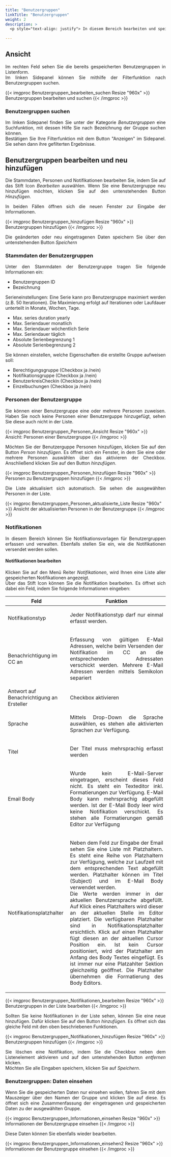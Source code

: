 ```yaml
---
title: "Benutzergruppen"
linkTitle: "Benutzergruppen"
weight: 2
description: >
  <p style="text-align: justify"> In diesem Bereich bearbeiten und speichern Sie Gruppenlisten. Ebenfalls können Sie neue Gruppen anlegen und Stammdaten, Personen und Notifikationen schon bestehender und neuer Gruppen bearbeiten und speichern. </p>
 
---
```

## Ansicht

<p style="text-align: justify">
Im rechten Feld sehen Sie die bereits gespeicherten Benutzergruppen in Listenform. </br>
Im linken Sidepanel können Sie mithilfe der Filterfunktion nach Benutzergruppen suchen. </p>

{{< imgproc Benutzergruppen_bearbeiten_suchen Resize "960x" >}}
Benutzergruppen bearbeiten und suchen 
{{< /imgproc >}}

### Benutzergruppen suchen

<p style="text-align: justify">
Im linken Sidepanel finden Sie unter der Kategorie <i>Benutzergruppen</i> eine Suchfunktion, mit dessen Hilfe Sie nach Bezeichnung der Gruppe suchen können. </br>
Bestätigen Sie Ihre Filterfunktion mit dem Button "Anzeigen" im Sidepanel. Sie sehen dann ihre gefilterten Ergebnisse.</p>

## Benutzergruppen bearbeiten und neu hinzufügen

<p style="text-align: justify">
Die Stammdaten, Personen und Notifikationen bearbeiten Sie, indem Sie auf das Stift Icon <i>Bearbeiten</i> auswählen. Wenn Sie eine Benutzergruppe neu hinzufügen möchten, klicken Sie auf den untenstehenden Button <i>Hinzufügen</i>. </p>

<p style="text-align: justify">
In beiden Fällen öffnen sich die neuen Fenster zur Eingabe der Informationen. </p>

{{< imgproc Benutzergruppen_hinzufügen Resize "960x" >}}
Benutzergruppen hinzufügen
{{< /imgproc >}}

<p style="text-align: justify">
Die geänderten oder neu eingetragenen Daten speichern Sie über den untenstehenden Button <i>Speichern</i> </p>

### Stammdaten der Benutzergruppen

<p style="text-align: justify">
Unter den Stammdaten der Benutzergruppe tragen Sie folgende Informationen ein: </p>

* Benutzergruppen ID 
* Bezeichnung 

<p style="text-align: justify">
Serieneinstellungen: Eine Serie kann pro Benutzergruppe maximiert werden (z.B. 50 Iterationen). Die Maximierung erfolgt auf Iterationen oder Laufdauer unterteilt in Monate, Wochen, Tage. </p>

* Max. series duration yearly 
* Max. Seriendauer monatlich 
* Max. Seriendauer wöchentlich Serie
* Max. Seriendauer täglich
* Absolute Serienbegrenzung 1
* Absolute Serienbegrenzung 2

<p style="text-align: justify">
Sie können einstellen, welche Eigenschaften die erstellte Gruppe aufweisen soll: </p>

* Berechtigungsgruppe (Checkbox ja /nein)
* Notifikationsgruppe (Checkbox ja /nein)
* BenutzerkreisCheckin (Checkbox ja /nein)
* Einzelbuchungen (Checkbox ja /nein)


### Personen der Benutzergruppe 

<p style="text-align: justify">
Sie können einer Benutzergruppe eine oder mehrere Personen zuweisen. Haben Sie noch keine Personen einer Benutzerguppe hinzugefügt, sehen Sie diese auch nicht in der Liste. </p>

{{< imgproc Benutzergruppen_Personen_Ansicht Resize "960x" >}}
Ansicht: Personen einer Benutzergruppe
{{< /imgproc >}}

<p style="text-align: justify">
Möchten Sie der Benutzerguppe Personen hinzufügen, klicken Sie auf den Button <i>Person hinzufügen</i>. Es öffnet sich ein Fenster, in dem Sie eine oder mehrere Personen auswählen über das aktivieren der Checkbox. Anschließend klicken Sie auf den Button <i>hinzufügen</i>.

{{< imgproc Benutzergruppen_Personen_hinzufügen Resize "960x" >}}
Personen zu Benutzergruppen hinzufügen
{{< /imgproc >}}

<p style="text-align: justify">
Die Liste aktualisiert sich automatisch. Sie sehen die ausgewählten Personen in der Liste. </p>

{{< imgproc Benutzergruppen_Personen_aktualisierte_Liste Resize "960x" >}}
Ansicht der aktualisierten Personen in der Benutzergruppe
{{< /imgproc >}}

### Notifikationen 

<p style="text-align: justify">
In diesem Bereich können Sie Notifikationsvorlagen für Benutzergruppen erfassen und verwalten. Ebenfalls stellen Sie ein, wie die Notifikationen versendet werden sollen. </p>

#### Notifikationen bearbeiten

<p style="text-align: justify">
Klicken Sie auf den Menü Reiter <i>Notifikationen</i>, wird Ihnen eine Liste aller gespeicherten Notifikationen angezeigt. </br>
Über das Stift Icon können Sie die Notifikation bearbeiten. Es öffnet sich dabei ein Feld, indem Sie folgende Informationen eingeben: </p>

| Feld          | Funktion      | 
| ------------- |-------------  |
| Notifikationstyp |<p style="text-align: justify"> Jeder Notifikationstyp darf nur einmal erfasst werden. </p> | 
| Benachrichtigung im CC an|<p style="text-align: justify"> Erfassung von gültigen E-Mail Adressen, welche beim Versenden der Notifikation  im CC an die entsprechenden Adressaten verschickt werden. Mehrere E-Mail Adressen werden mittels Semikolon separiert </p>|  
| Antwort auf Benachrichtigung an Ersteller|<p style="text-align: justify"> Checkbox aktivieren </p>|
| Sprache|<p style="text-align: justify"> Mittels Drop-Down die Sprache auswählen, es stehen alle aktivierten Sprachen zur Verfügung. </p>|
| Titel|<p style="text-align: justify"> Der Titel muss mehrsprachig erfasst werden</p> |
| Email Body|<p style="text-align: justify"> Wurde kein E-Mail-Server eingetragen, erscheint dieses Feld nicht. Es steht ein Texteditor inkl. Formatierungen zur Verfügung. E-Mail Body kann mehrsprachig abgefüllt werden. Ist der E-Mail Body leer wird keine Notifikation verschickt. Es stehen alle Formatierungen gemäß Editor zur Verfügung</p>|
| Notifikationsplatzhalter |<p style="text-align: justify"> Neben dem Feld zur Eingabe der Email sehen Sie eine Liste mit Platzhaltern. Es steht eine Reihe von Platzhaltern zur Verfügung, welche zur Laufzeit mit dem entsprechenden Text abgefüllt werden. Platzhalter können im Titel (Subject) und im E-Mail Body verwendet werden. </br> Die Werte werden immer in der aktuellen Benutzersprache abgefüllt. Auf Klick eines Platzhalters wird dieser an der aktuellen Stelle im Editor platziert. Die verfügbaren Platzhalter sind in Notifikationsplatzhalter ersichtlich. Klick auf einen Platzhalter fügt diesen an der aktuellen Cursor Position ein. Ist kein Cursor positioniert, wird der Platzhalter am Anfang des Body Textes eingefügt. Es ist immer nur eine Platzahlter Sektion gleichzeitig geöffnet. Die Platzhalter übernehmen die Formatierung des Body Editors. </p>| 

{{< imgproc Benutzergruppen_Notifikationen_bearbeiten Resize "960x" >}}
Benutzergruppen in der Liste bearbeiten
{{< /imgproc >}}

<p style="text-align: justify">
Sollten Sie keine Notifikationen in der Liste sehen, können Sie eine neue hinzufügen. Dafür klicken Sie auf den Button <i>hinzufügen</i>. Es öffnet sich das gleiche Feld mit den oben beschriebenen Funktionen. </p>

{{< imgproc Benutzergruppen_Notifikationen_hinzufügen Resize "960x" >}}
Benutzergruppen hinzufügen
{{< /imgproc >}}

<p style="text-align: justify">
Sie löschen eine Notifikation, indem Sie die Checkbox neben dem Listenelement aktivieren und auf den untenstehenden Button <i>entfernen</i> klicken. </br>
Möchten Sie alle Eingaben speichern, klicken Sie auf <i>Speichern</i>. </p>

### Benutzergruppen: Daten einsehen

<p style="text-align: justify">
Wenn Sie die gespeicherten Daten nur einsehen wollen, fahren Sie mit dem Mauszeiger über den Namen der Gruppe und klicken Sie auf diese. Es öffnet sich eine Zusammenfassung der eingetragenen und gespeicherten Daten zu der ausgewählten Gruppe. </p>

{{< imgproc Benutzergruppen_Informationen_einsehen Resize "960x" >}}
Informationen der Benutzergruppe einsehen
{{< /imgproc >}}

<p style="text-align: justify">
Diese Daten können Sie ebenfalls wieder bearbeiten. </p>

{{< imgproc Benutzergruppen_Informationen_einsehen2 Resize "960x" >}}
Informationen der Benutzergruppe einsehen
{{< /imgproc >}}